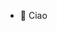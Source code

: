 * 👋 Ciao

<!---
prismarcobaleno/prismarcobaleno is a ✨ special ✨ repository because its `README.md` (this file) appears on your GitHub profile.
You can click the Preview link to take a look at your changes.
--->
